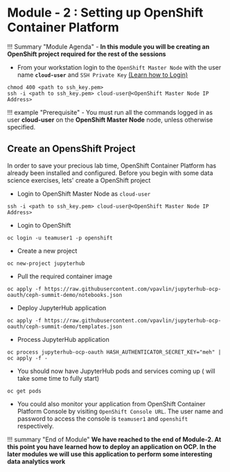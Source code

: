 # Module - 2 : Setting up OpenShift Container Platform

!!! Summary "Module Agenda"
    - **In this module you will be creating an OpenShift project required for the rest of the sessions**

- From your workstation login to the ``OpenShift Master Node`` with the user name **``cloud-user``** and ``SSH Private Key`` [(Learn how to Login)](https://ksingh7.github.io/data-show/#accessing-the-lab)

```
chmod 400 <path to ssh_key.pem>
ssh -i <path to ssh_key.pem> cloud-user@<OpenShift Master Node IP Address>
```  

!!! example "Prerequisite"
    - You must run all the commands logged in as user **cloud-user** on the **OpenShift Master Node** node, unless otherwise specified. 

## Create an OpensShift Project

In order to save your precious lab time, OpenShift Container Platform has already been installed and configured. Before you begin with some data science exercises, lets' create a OpenShift project

- Login to OpenShift Master Node as ``cloud-user``

```
ssh -i <path to ssh_key.pem> cloud-user@<OpenShift Master Node IP Address>
```

- Login to OpenShift

```
oc login -u teamuser1 -p openshift
```

- Create a new project

```
oc new-project jupyterhub
```

- Pull the required container image

```
oc apply -f https://raw.githubusercontent.com/vpavlin/jupyterhub-ocp-oauth/ceph-summit-demo/notebooks.json
```

- Deploy JupyterHub application

```
oc apply -f https://raw.githubusercontent.com/vpavlin/jupyterhub-ocp-oauth/ceph-summit-demo/templates.json
```

- Process JupyterHub application

```
oc process jupyterhub-ocp-oauth HASH_AUTHENTICATOR_SECRET_KEY="meh" | oc apply -f -
```

- You should now have JupyterHub pods and services coming up ( will take some time to fully start)
```
oc get pods
```

- You could also monitor your application from OpenShift Container Platform Console by visiting ``OpenShift Console URL``. The user name and password to access the console is ``teamuser1`` and ``openshift`` respectively.

!!! summary "End of Module"
    **We have reached to the end of Module-2. At this point you have learned how to deploy an application on OCP. In the later modules we will use this application to perform some interesting data analytics work**
